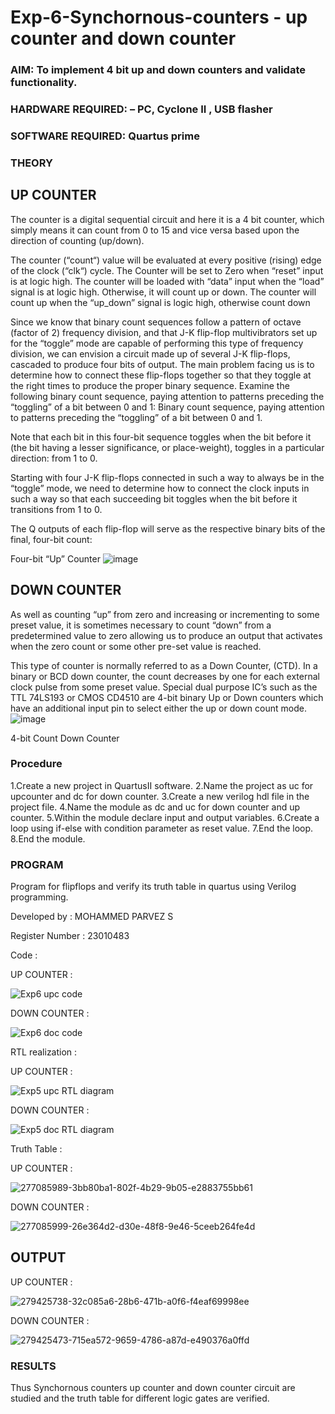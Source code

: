 # Exp-6-Synchornous-counters - up counter and down counter 
### AIM: To implement 4 bit up and down counters and validate  functionality.
### HARDWARE REQUIRED:  – PC, Cyclone II , USB flasher
### SOFTWARE REQUIRED:   Quartus prime
### THEORY 

## UP COUNTER 
The counter is a digital sequential circuit and here it is a 4 bit counter, which simply means it can count from 0 to 15 and vice versa based upon the direction of counting (up/down). 

The counter (“count“) value will be evaluated at every positive (rising) edge of the clock (“clk“) cycle.
The Counter will be set to Zero when “reset” input is at logic high.
The counter will be loaded with “data” input when the “load” signal is at logic high. Otherwise, it will count up or down.
The counter will count up when the “up_down” signal is logic high, otherwise count down

Since we know that binary count sequences follow a pattern of octave (factor of 2) frequency division, and that J-K flip-flop multivibrators set up for the “toggle” mode are capable of performing this type of frequency division, we can envision a circuit made up of several J-K flip-flops, cascaded to produce four bits of output.
The main problem facing us is to determine how to connect these flip-flops together so that they toggle at the right times to produce the proper binary sequence.
Examine the following binary count sequence, paying attention to patterns preceding the “toggling” of a bit between 0 and 1:
Binary count sequence, paying attention to patterns preceding the “toggling” of a bit between 0 and 1.

Note that each bit in this four-bit sequence toggles when the bit before it (the bit having a lesser significance, or place-weight), toggles in a particular direction: from 1 to 0.

Starting with four J-K flip-flops connected in such a way to always be in the “toggle” mode, we need to determine how to connect the clock inputs in such a way so that each succeeding bit toggles when the bit before it transitions from 1 to 0.

The Q outputs of each flip-flop will serve as the respective binary bits of the final, four-bit count:

Four-bit “Up” Counter
![image](https://user-images.githubusercontent.com/36288975/169644758-b2f4339d-9532-40c5-af40-8f4f8c942e2c.png)

## DOWN COUNTER 

As well as counting “up” from zero and increasing or incrementing to some preset value, it is sometimes necessary to count “down” from a predetermined value to zero allowing us to produce an output that activates when the zero count or some other pre-set value is reached.

This type of counter is normally referred to as a Down Counter, (CTD). In a binary or BCD down counter, the count decreases by one for each external clock pulse from some preset value. Special dual purpose IC’s such as the TTL 74LS193 or CMOS CD4510 are 4-bit binary Up or Down counters which have an additional input pin to select either the up or down count mode.
![image](https://user-images.githubusercontent.com/36288975/169644844-1a14e123-7228-4ed8-81a9-eb937dff4ac8.png)


4-bit Count Down Counter
### Procedure

1.Create a new project in QuartusII software.
2.Name the project as uc for upcounter and dc for down counter.
3.Create a new verilog hdl file in the project file.
4.Name the module as dc and uc for down counter and up counter.
5.Within the module declare input and output variables.
6.Create a loop using if-else with condition parameter as reset value.
7.End the loop.
8.End the module.

### PROGRAM 

Program for flipflops  and verify its truth table in quartus using Verilog programming.

Developed by : MOHAMMED PARVEZ S

Register Number : 23010483

Code :

UP COUNTER :

![Exp6 upc code](https://github.com/MohammedParvez129/Exp-7-Synchornous-counters-/assets/143175737/67b2684c-7333-4011-951b-4d1becb6b826)

DOWN COUNTER :

![Exp6 doc code](https://github.com/MohammedParvez129/Exp-7-Synchornous-counters-/assets/143175737/92c8c998-82b2-42c9-b667-98b2cca9079a)

RTL realization : 

UP COUNTER :

![Exp5 upc RTL diagram](https://github.com/MohammedParvez129/Exp-7-Synchornous-counters-/assets/143175737/41e6698c-c2b5-4f03-98a4-48cfd5af8d1e)

DOWN COUNTER :

![Exp5 doc RTL diagram](https://github.com/MohammedParvez129/Exp-7-Synchornous-counters-/assets/143175737/cbd835b8-b24d-4947-a6c9-be88aa07806d)

Truth Table : 

UP COUNTER :

![277085989-3bb80ba1-802f-4b29-9b05-e2883755bb61](https://github.com/MohammedParvez129/Exp-7-Synchornous-counters-/assets/143175737/491447f0-79b8-4ac8-a507-0e6388af16b8)

DOWN COUNTER :

![277085999-26e364d2-d30e-48f8-9e46-5ceeb264fe4d](https://github.com/MohammedParvez129/Exp-7-Synchornous-counters-/assets/143175737/9f4706dc-1202-4898-8c19-dcafa332433c)

## OUTPUT 

UP COUNTER :

![279425738-32c085a6-28b6-471b-a0f6-f4eaf69998ee](https://github.com/MohammedParvez129/Exp-7-Synchornous-counters-/assets/143175737/1f7ab0b8-0526-4479-919e-f055e4c69d8e)

DOWN COUNTER :

![279425473-715ea572-9659-4786-a87d-e490376a0ffd](https://github.com/MohammedParvez129/Exp-7-Synchornous-counters-/assets/143175737/502531e9-b6c4-467a-8308-a84cf758132c)

### RESULTS 
Thus Synchornous counters up counter and down counter circuit are studied and the truth table for different logic gates are verified.
